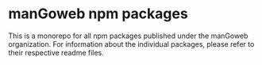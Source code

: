 # manGoweb npm packages

This is a monorepo for all npm packages published under the manGoweb organization. For information about the individual packages, please refer to their respective readme files. 
